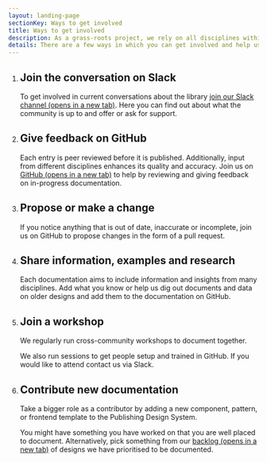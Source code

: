 ```yaml
---
layout: landing-page
sectionKey: Ways to get involved
title: Ways to get involved
description: As a grass-roots project, we rely on all disciplines within the GOV.UK programme to help improve and grow the Publishing Design System.
details: There are a few ways in which you can get involved and help us grow the GOV.UK Publishing Design System into a comprehensive repository, useful for disciplines across the GOV.UK programme.
---
```

<ol class="govuk-list govuk-list--number govuk-heading-m">
  <li class="govuk-!-margin-bottom-6">
    <h2 class="govuk-heading-m govuk-!-margin-bottom-1">Join the conversation on Slack</h2>
    <p class="govuk-body">To get involved in current conversations about the library <a class="govuk-link" href="https://join.slack.com/share/enQtNzc0ODgwMDM4ODcyMC04YjhkN2U2OTdkMmVlMjdkNTI5ZmYxOGE4Y2QwNGI4ZmFjZWU4ZGQzNTEzNzk4MGQ2YjY2YzU5NDcxMDc3YmM5" rel="noopener noreferrer" target="_blank">join our Slack channel (opens in a new tab)</a>. Here you can find out about what the community is up to and offer or ask for support.</p>
  </li>
  <li class="govuk-!-margin-bottom-6">
    <h2 class="govuk-heading-m govuk-!-margin-bottom-1">Give feedback on GitHub</h2>
    <p class="govuk-body">Each entry is peer reviewed before it is published. Additionally, input from different disciplines enhances its quality and accuracy. Join us on <a class="govuk-link" href="https://github.com/nnagewad/DesignLibrary" rel="noopener noreferrer" target="_blank">GitHub (opens in a new tab)</a> to help by reviewing and giving feedback on in-progress documentation.</p>
  </li>
  <li class="govuk-!-margin-bottom-6">
    <h2 class="govuk-heading-m govuk-!-margin-bottom-1">Propose or make a change</h2>
    <p class="govuk-body">If you notice anything that is out of date, inaccurate or incomplete, join us on GitHub to propose changes in the form of a pull request.</p>
  </li>
  <li class="govuk-!-margin-bottom-6">
    <h2 class="govuk-heading-m govuk-!-margin-bottom-1">Share information, examples and research</h2>
    <p class="govuk-body">Each documentation aims to include information and insights from many disciplines. Add what you know or help us dig out documents and data on older designs and add them to the documentation on GitHub.</p>
  </li>
  <li class="govuk-!-margin-bottom-6">
    <h2 class="govuk-heading-m govuk-!-margin-bottom-1">Join a workshop</h2>
    <p class="govuk-body">We regularly run cross-community workshops to document together.</p>
    <p class="govuk-body">We also run sessions to get people setup and trained in GitHub. If you would like to attend contact us via Slack.</p>
  </li>
  <li class="govuk-!-margin-bottom-6">
    <h2 class="govuk-heading-m govuk-!-margin-bottom-1">Contribute new documentation </h2>
    <p class="govuk-body">Take a bigger role as a contributor by adding a new component, pattern, or frontend template to the Publishing Design System.</p>
    <p class="govuk-body">You might have something you have worked on that you are well placed to document. Alternatively, pick something from our <a class="govuk-link" href="https://trello.com/invite/b/66c32aba108fc7e90e7b4d27/ATTIf9cb80c70723c20e7297e873bd09db260C186DF6/govuk-design-library-governance" rel="noopener noreferrer" target="_blank">backlog (opens in a new tab)</a> of designs we have prioritised to be documented.</p>
  </li>
</ol>